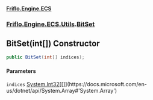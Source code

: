 #### [Friflo.Engine.ECS](index.md#'index')
### [Friflo.Engine.ECS.Utils](Friflo.Engine.ECS.Utils.md#'Friflo.Engine.ECS.Utils').[BitSet](BitSet.md#'Friflo.Engine.ECS.Utils.BitSet')

## BitSet(int[]) Constructor

```csharp
public BitSet(int[] indices);
```
#### Parameters

<a name='Friflo.Engine.ECS.Utils.BitSet.BitSet(int[]).indices'></a>

`indices` [System.Int32](https://docs.microsoft.com/en-us/dotnet/api/System.Int32#'System.Int32')[[]](https://docs.microsoft.com/en-us/dotnet/api/System.Array#'System.Array')